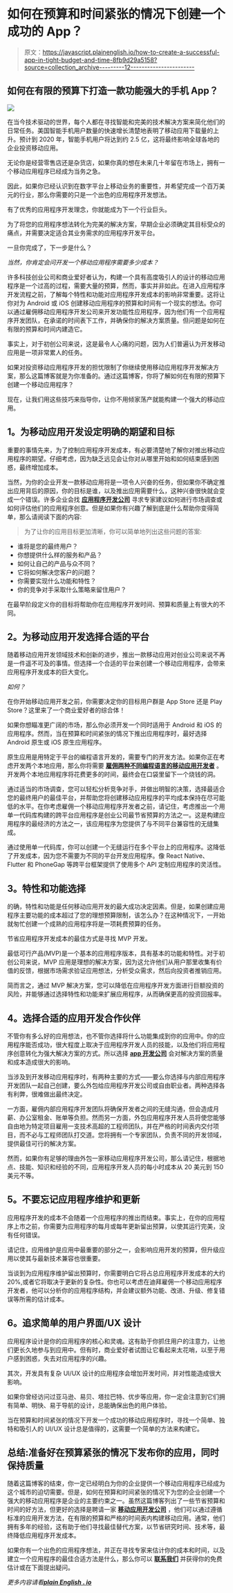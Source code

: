 # 如何在预算和时间紧张的情况下创建一个成功的 App？

> 原文：<https://javascript.plainenglish.io/how-to-create-a-successful-app-in-tight-budget-and-time-8fb9d29a5158?source=collection_archive---------12----------------------->

## 如何在有限的预算下打造一款功能强大的手机 App？

![](img/6496eaab8a81894161fab8a533b38ee8.png)

在当今技术驱动的世界，每个人都在寻找智能和完美的技术解决方案来简化他们的日常任务。美国智能手机用户数量的快速增长清楚地表明了移动应用下载量的上升。预计到 2020 年，智能手机用户将达到约 2.5 亿，这将最终影响全球各地的企业投资移动应用。

无论你是经营零售店还是杂货店，如果你真的想在未来几十年留在市场上，拥有一个移动应用程序已经成为当务之急。

因此，如果你已经认识到在数字平台上移动业务的重要性，并希望完成一个百万美元的行业，那么你需要的只是一个出色的应用程序开发想法。

有了优秀的应用程序开发理念，你就能成为下一个行业巨头。

为了将您的应用程序想法转化为完美的解决方案，早期企业必须确定其目标受众的痛点，并需要决定适合其业务需求的应用程序开发平台。

一旦你完成了，下一步是什么？

*当然，你肯定会问开发一个移动应用程序需要多少成本？*

许多科技创业公司和商业爱好者认为，构建一个具有高度吸引人的设计的移动应用程序是一个过高的过程，需要大量的预算，然而，事实并非如此。在进入应用程序开发流程之前，了解每个特性和功能对应用程序开发成本的影响非常重要。这将让你对为 Android 或 iOS 创建移动应用程序的预算和时间有一个现实的想法。你可以通过雇佣移动应用程序开发公司来开发功能性应用程序，因为他们有一个应用程序开发团队，在承诺的时间表下工作，并确保你的解决方案质量。但问题是如何在有限的预算和时间内建造它。

事实上，对于初创公司来说，这是最令人心痛的问题，因为人们普遍认为开发移动应用是一项非常累人的任务。

如果对投资移动应用程序开发的担忧限制了你继续使用移动应用程序开发解决方案，那么这篇博客就是为你准备的。通过这篇博客，你将了解如何在有限的预算下创建一个移动应用程序？

现在，让我们用这些技巧来指导你，让你不用倾家荡产就能构建一个强大的移动应用。

## **1。为移动应用开发设定明确的期望和目标**

重要的事情先来，为了控制应用程序开发成本，有必要清楚地了解你对推出移动应用程序的期望。仔细考虑，因为缺乏远见会让你对从哪里开始和如何结束感到困惑，最终增加成本。

当然，为你的企业开发一款移动应用将是一项令人兴奋的任务，但如果你不确定推出应用背后的原因，你的目标是谁，以及推出应用需要什么，这种兴奋很快就会变成一个错误。许多企业会找 [**应用程序开发公司**](https://www.xicom.ae/services/mobile-app-development/) 寻求专家建议如何进行市场调查或如何评估他们的应用程序创意。但是如果你有兴趣了解到底是什么帮助你变得简单，那么请阅读下面的内容:

> 为了让你的应用目标更加清晰，你可以简单地列出这些问题的答案:

*   谁将是您的最终用户？
*   你想提供什么样的服务和产品？
*   如何让自己的产品与众不同？
*   它将如何解决您客户的问题？
*   你需要实现什么功能和特性？
*   你的竞争对手采取什么策略来留住用户？

在最早阶段定义你的目标将帮助你在应用程序开发时间、预算和质量上有很大的不同。

## **2。为移动应用开发选择合适的平台**

随着移动应用开发领域技术和创新的进步，推出一款移动应用对创业公司来说不再是一件遥不可及的事情。但选择一个合适的平台来创建一个移动应用程序，会带来应用程序开发成本的巨大变化。

*如何？*

在你开始移动应用开发之前，你需要决定你的目标用户群是 App Store 还是 Play Store？这里来了一个商业爱好者的综合体！

如果你想瞄准更广阔的市场，那么你必须开发一个同时适用于 Android 和 iOS 的应用程序。然而，当在预算和时间紧张的情况下推出应用程序时，最好选择 Android 原生或 iOS 原生应用程序。

原生应用是用特定于平台的编程语言开发的，需要专门的开发方法。如果你正在考虑开发两个本地应用，那么你将需要 [**雇佣两种不同编程语言的移动应用开发者**](https://www.xicom.ae/services/mobile-app-developers/) 。开发两个本地应用程序将花费更多的时间，最终会在口袋里留下一个烧钱的洞。

通过适当的市场调查，您可以轻松分析竞争对手，并做出明智的决策，选择最适合您的最终用户的最佳平台，并帮助您将创建移动应用程序的平均成本保持在尽可能低的水平。在你考虑雇佣一个移动应用程序开发者之前，请记住，考虑推出一个用单一代码库构建的跨平台应用程序是创业公司最节省预算的方法之一。这是构建应用程序的最经济的方法之一，该应用程序为您提供了与不同平台兼容性的无缝集成。

通过使用单一代码库，你可以创建一个无缝运行在多个平台上的应用程序。这降低了开发成本，因为您不需要为不同的平台开发应用程序。像 React Native、Flutter 和 PhoneGap 等跨平台框架提供了使用多个 API 定制应用程序的灵活性。

## **3。特性和功能选择**

的确，特性和功能是任何移动应用开发的最大成功决定因素。但是，如果创建应用程序主要功能的成本超过了您的理想预算限制，该怎么办？在这种情况下，一开始就匆忙创建一个成熟的应用程序将是一项耗费预算的任务。

节省应用程序开发成本的最佳方式是寻找 MVP 开发。

最低可行产品(MVP)是一个基本的应用程序版本，具有基本的功能和特性。对于初创公司来说，MVP 应用是理想的解决方案，因为这允许他们从用户那里收集有价值的反馈，根据市场需求验证应用想法，分析受众需求，然后向投资者推销应用。

简而言之，通过 MVP 解决方案，您可以降低在应用程序开发方面进行巨额投资的风险，并能够通过选择特性和功能来扩展应用程序，从而确保更高的投资回报率。

## **4。选择合适的应用开发合作伙伴**

不管你有多么好的应用想法，也不管你选择将什么功能集成到你的应用中。你的应用程序能否成功，很大程度上取决于应用程序开发人员的技能，以及他们将应用程序创意转化为强大解决方案的方式。所以选择 [**app 开发公司**](https://www.xicom.ae/) 会对解决方案的质量和成本造成很大的影响。

当涉及到开发移动应用程序时，有两种主要的方式——要么你选择与内部应用程序开发团队一起自己创建，要么外包给应用程序开发公司或自由职业者。两种选择各有利弊，很难做出最终决定。

一方面，雇佣内部应用程序开发团队将确保开发者之间的无缝沟通，但会造成月薪、办公室租金、账单等负担。然而另一方面，外包应用程序开发人员将使您能够自由地为特定项目雇用一支技术高超的工程师团队，并在严格的时间表内交付项目，而不必与工程师团队打交道。您将拥有一个专家团队，负责不同的开发领域，提供最佳可行的解决方案。

然而，如果你有足够的理由外包一家移动应用程序开发公司，那么请记住，根据地点、技能、知识和经验的不同，应用程序开发人员的每小时成本从 20 美元到 150 美元不等。

## **5。不要忘记应用程序维护和更新**

应用程序开发的成本不会随着一个应用程序的推出而结束。事实上，在你的应用程序上市之前，你需要为应用程序的每月或每年更新留出预算，以使其运行完美，没有任何错误。

请记住，应用维护是应用中最重要的部分之一，会影响应用开发的预算，但升级应用以使其与最新技术兼容也很重要。

当谈到为应用程序维护留出预算时，你需要明白它将占总应用程序开发成本的大约 20%,或者它将取决于更新的复杂性。你也可以考虑在迪拜雇佣一个移动应用程序开发者，他可以分析你的应用程序结构，并会建议额外功能、改进、升级、修复错误等所需的估计成本。

## **6。追求简单的用户界面/UX 设计**

应用程序设计是你的应用程序的核心和灵魂。这有助于你抓住用户的注意力，让他们更长久地参与到应用中。但有时，商业爱好者试图让它看起来太花哨，以至于用户感到困惑，失去对应用程序的兴趣。

其次，开发具有复杂 UI/UX 设计的应用程序会增加开发时间，并对性能造成很大影响。

如果你曾经访问过亚马逊、易贝、塔拉巴特、优步等应用，你一定会注意到它们拥有简单、明快、易于导航的设计，总能确保出色的用户体验。

当在预算和时间紧张的情况下开发一个成功的移动应用程序时，寻找一个简单、独特和吸引人的 UI/UX 设计总是值得的，这需要一个简单的方法来构建它。

## **总结:准备好在预算紧张的情况下发布你的应用，同时保持质量**

随着这篇博客的结束，你一定已经明白为你的企业提供一个移动应用程序已经成为这个城市的迫切需要。但是，如何在预算和时间紧张的情况下为您的企业创建一个强大的移动应用程序是企业的主要约束之一。虽然这篇博客列出了一些节省预算和时间的好方法，但更好的选择是聘请一家 [**移动应用开发公司**](https://www.xicom.ae/) ，他们可以通过遵循标准的应用开发方法，在有限的预算和严格的时间表内构建移动应用。通常，他们拥有多年的经验，这有助于他们寻找最佳替代方案，以节省研究时间、技术等，最终降低应用程序开发成本。

如果你有一个出色的应用程序想法，并正在寻找专家来估计你的成本和时间，以及建立一个应用程序的最佳合适方法是什么，那么你可以 [**联系我们**](https://www.xicom.ae/contact/) 并获得你的免费估计或在下面提出疑问。

*更多内容请看*[***plain English . io***](http://plainenglish.io/)